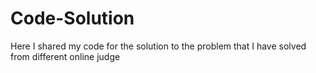 # Code-Solution
Here I shared my code for the solution to the problem that  I have solved from different online judge
